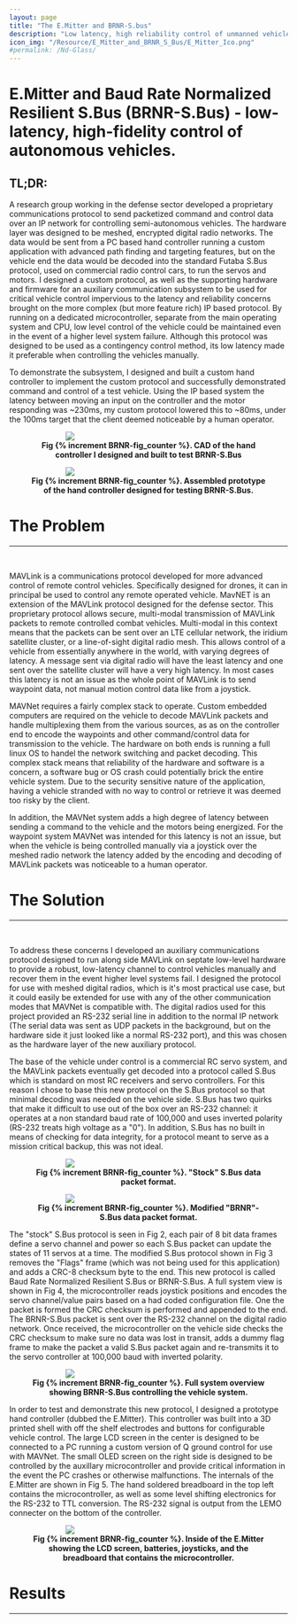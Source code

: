 ```yaml
---
layout: page
title: "The E.Mitter and BRNR-S.bus"
description: "Low latency, high reliability control of unmanned vehicles over digital radio networks."
icon_img: "/Resource/E_Mitter_and_BRNR_S_Bus/E_Mitter_Ico.png"
#permalink: /Nd-Glass/
---
```


# E.Mitter and Baud Rate Normalized Resilient S.Bus (BRNR-S.Bus) - low-latency, high-fidelity control of autonomous vehicles.   

## TL;DR:

A research group working in the defense sector developed a proprietary communications protocol to send packetized command and control data over an IP network for controlling semi-autonomous vehicles. The hardware layer was designed to be meshed, encrypted digital radio networks. The data would be sent from a PC based hand controller running a custom application with advanced path finding and targeting features, but on the vehicle end the data would be decoded into the standard Futaba S.Bus protocol, used on commercial radio control cars, to run the servos and motors. I designed a custom protocol, as well as the supporting hardware and firmware for an auxiliary communication subsystem to be used for critical vehicle control impervious to the latency and reliability concerns brought on the more complex (but more feature rich) IP based protocol. By running on a dedicated microcontroller, separate from the main operating system and CPU, low level control of the vehicle could be maintained even in the event of a higher level system failure. Although this protocol was designed to be used as a contingency control method, its low latency made it preferable when controlling the vehicles manually. 

To demonstrate the subsystem, I designed and built a custom hand controller to implement the custom protocol and successfully demonstrated command and control of a test vehicle. Using the IP based system the latency between moving an input on the controller and the motor responding was ~230ms, my custom protocol lowered this to ~80ms, under the 100ms target that the client deemed noticeable by a human operator. 


<figure>
<center><img src="/Resource/E_Mitter_and_BRNR_S_Bus/E_Mitter_cad.png" style="max-width:70%; min-width:300px; height:auto" class="center"></center>
<figcaption align="center"><b>Fig {% increment BRNR-fig_counter %}. CAD of the hand controller I designed and built to test BRNR-S.Bus</b></figcaption>
</figure>

<figure>
<center><img src="/Resource/E_Mitter_and_BRNR_S_Bus/E_Mitter_Bench.png" style="max-width:70%; min-width:300px; height:auto" class="center"></center>
<figcaption align="center"><b>Fig {% increment BRNR-fig_counter %}. Assembled prototype of the hand controller designed for testing BRNR-S.Bus.</b></figcaption>
</figure>

# The Problem
***
<br>

MAVLink is a communications protocol developed for more advanced control of remote control vehicles. Specifically designed for drones, it can in principal be used to control any remote operated vehicle. MavNET is an extension of the MAVLink protocol designed for the defense sector. This proprietary protocol allows secure, multi-modal transmission of MAVLink packets to remote controlled combat vehicles. Multi-modal in this context means that the packets can be sent over an LTE cellular network, the iridium satellite cluster, or a line-of-sight digital radio mesh. This allows control of a vehicle from essentially anywhere in the world, with varying degrees of latency. A message sent via digital radio will have the least latency and one sent over the satellite cluster will have a very high latency. In most cases this latency is not an issue as the whole point of MAVLink is to send waypoint data, not manual motion control data like from a joystick. 

MAVNet requires a fairly complex stack to operate. Custom embedded computers are required on the vehicle to decode MAVLink packets and handle multiplexing them from the various sources, as as on the controller end to encode the waypoints and other command/control data for transmission to the vehicle. The hardware on both ends is running a full linux OS to handel the network switching and packet decoding. This complex stack means that reliability of the hardware and software is a concern, a software bug or OS crash could potentially brick the entire vehicle system. Due to the security sensitive nature of the application, having a vehicle stranded with no way to control or retrieve it was deemed too risky by the client. 

In addition, the MAVNet system adds a high degree of latency between sending a command to the vehicle and the motors being energized. For the waypoint system MAVNet was intended for this latency is not an issue, but when the vehicle is being controlled manually via a joystick over the meshed radio network the latency added by the encoding and decoding of MAVLink packets was noticeable to a human operator. 

# The Solution
***
<br>

To address these concerns I developed an auxiliary communications protocol designed to run along side MAVLink on septate low-level hardware to provide a robust, low-latency channel to control vehicles manually and recover them in the event higher level systems fail. I designed the protocol for use with meshed digital radios, which is it's most practical use case, but it could easily be extended for use with any of the other communication modes that MAVNet is compatible with. The digital radios used for this project provided an RS-232 serial line in addition to the normal IP network (The serial data was sent as UDP packets in the background, but on the hardware side it just looked like a normal RS-232 port), and this was chosen as the hardware layer of the new auxiliary protocol.  

The base of the vehicle under control is a commercial RC servo system, and the MAVLink packets eventually get decoded into a protocol called S.Bus which is standard on most RC receivers and servo controllers. For this reason I chose to base this new protocol on the S.Bus protocol so that minimal decoding was needed on the vehicle side. S.Bus has two quirks that make it difficult to use out of the box over an RS-232 channel: it operates at a non standard baud rate of 100,000 and uses inverted polarity (RS-232 treats high voltage as a "0"). In addition, S.Bus has no built in means of checking for data integrity, for a protocol meant to serve as a mission critical backup, this was not ideal. 

<figure>
<center><img src="/Resource/E_Mitter_and_BRNR_S_Bus/S_Bus.svg" style="max-width:50%; min-width:300px; height:auto" class="center"></center>
<figcaption align="center"><b>Fig {% increment BRNR-fig_counter %}. "Stock" S.Bus data packet format.</b></figcaption>
</figure>

<figure>
<center><img src="/Resource/E_Mitter_and_BRNR_S_Bus/BRNR-S_Bus.svg" style="max-width:50%; min-width:300px; height:auto" class="center"></center>
<figcaption align="center"><b>Fig {% increment BRNR-fig_counter %}. Modified "BRNR"-S.Bus data packet format.</b></figcaption>
</figure>


The "stock" S.Bus protocol is seen in Fig 2, each pair of 8 bit data frames define a servo channel and power so each S.Bus packet can update the states of 11 servos at a time. The modified S.Bus protocol shown in Fig 3 removes the "Flags" frame (which was not being used for this application) and adds a CRC-8 checksum byte to the end. This new protocol is called Baud Rate Normalized Resilient S.Bus or BRNR-S.Bus. A full system view is shown in Fig 4, the microcontroller reads joystick positions and encodes the servo channel/value pairs based on a had coded configuration file. One the packet is formed the CRC checksum is performed and appended to the end. The BRNR-S.Bus packet is sent over the RS-232 channel on the digital radio network. Once received, the microcontroller on the vehicle side checks the CRC checksum to make sure no data was lost in transit, adds a dummy flag frame to make the packet a valid S.Bus packet again and re-transmits it to the servo controller at 100,000 baud with inverted polarity.

<figure>
<center><img src="/Resource/E_Mitter_and_BRNR_S_Bus/BRNR-System.svg" style="max-width:80%; min-width:300px; height:auto" class="center"></center>
<figcaption align="center"><b>Fig {% increment BRNR-fig_counter %}. Full system overview showing BRNR-S.Bus controlling the vehicle system.</b></figcaption>
</figure>

In order to test and demonstrate this new protocol, I designed a prototype hand controller (dubbed the E.Mitter). This controller was built into a 3D printed shell with off the shelf electrodes and buttons for configurable vehicle control. The large LCD screen in the center is designed to be connected to a PC running a custom version of Q ground control for use with MAVNet. The small OLED screen on the right side is designed to be controlled by the auxillary microcontroller and provide critical information in the event the PC crashes or otherwise malfunctions. 
The internals of the E.Mitter are shown in Fig 5. The hand soldered breadboard in the top left contains the microcontroller, as well as some level shifting electronics for the RS-232 to TTL conversion. The RS-232 signal is output from the LEMO connecter on the bottom of the controller. 

<figure>
<center><img src="/Resource/E_Mitter_and_BRNR_S_Bus/E-Mitter_Inside.png" style="max-width:80%; min-width:300px; height:auto" class="center"></center>
<figcaption align="center"><b>Fig {% increment BRNR-fig_counter %}. Inside of the E.Mitter showing the LCD screen, batteries, joysticks, and the breadboard that contains the microcontroller.</b></figcaption>
</figure>


# Results
***
<br>

